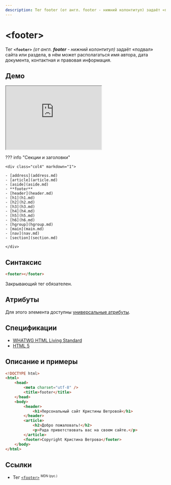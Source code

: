 ```yaml
---
description: Тег footer (от англ. footer - нижний колонтитул) задаёт «подвал» сайта или раздела, в нём может располагаться имя автора, дата документа, контактная и правовая информация
---
```


# &lt;footer&gt;

Тег **`<footer>`** _(от англ. **footer** - нижний колонтитул)_ задаёт «подвал» сайта или раздела, в нём может располагаться имя автора, дата документа, контактная и правовая информация.

## Демо

<iframe class="interactive is-tabbed-standard-height" height="200" src="https://interactive-examples.mdn.mozilla.net/pages/tabbed/footer.html" title="MDN Web Docs Interactive Example" loading="lazy" data-readystate="complete"></iframe>

??? info "Секции и заголовки"

    <div class="col4" markdown="1">

    - [address](address.md)
    - [article](article.md)
    - [aside](aside.md)
    - **footer**
    - [header](header.md)
    - [h1](h1.md)
    - [h2](h2.md)
    - [h3](h3.md)
    - [h4](h4.md)
    - [h5](h5.md)
    - [h6](h6.md)
    - [hgroup](hgroup.md)
    - [main](main.md)
    - [nav](nav.md)
    - [section](section.md)

    </div>

## Синтаксис

```html
<footer></footer>
```

Закрывающий тег обязателен.

## Атрибуты

Для этого элемента доступны [универсальные атрибуты](uni-attr.md).

## Спецификации

-   [WHATWG HTML Living Standard](https://html.spec.whatwg.org/multipage/semantics#the-footer-element)
-   [HTML 5](http://www.w3.org/TR/html5/sections.html#the-footer-element)

## Описание и примеры

```html
<!DOCTYPE html>
<html>
    <head>
        <meta charset="utf-8" />
        <title>footer</title>
    </head>
    <body>
        <header>
            <h1>Персональный сайт Кристины Ветровой</h1>
        </header>
        <article>
            <h2>Добро пожаловать!</h2>
            <p>Рада приветствовать вас на своем сайте.</p>
        </article>
        <footer>Copyright Кристина Ветрова</footer>
    </body>
</html>
```

## Ссылки

-   Тег [`<footer>`](https://developer.mozilla.org/ru/docs/Web/HTML/Element/footer) <sup><small>MDN (рус.)</small></sup>
